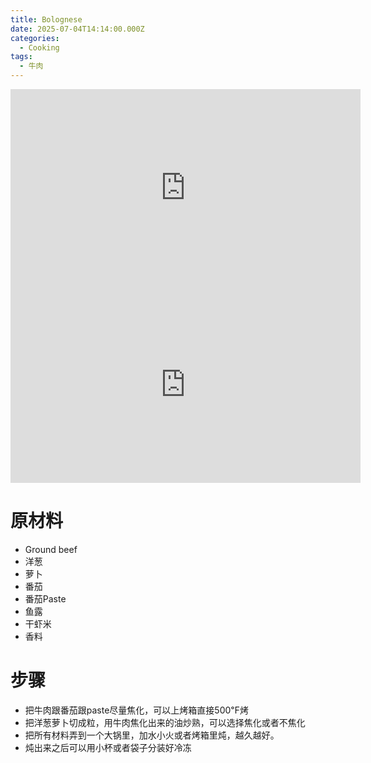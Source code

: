 ```yaml
---
title: Bolognese
date: 2025-07-04T14:14:00.000Z
categories:
  - Cooking
tags:
  - 牛肉
---
```

<iframe width="560" height="315" src="https://www.youtube.com/embed/Eq8H_PNJ1Ls?si=duWll6P8Dg9Qq8Om" title="YouTube video player" frameborder="0" allow="accelerometer; autoplay; clipboard-write; encrypted-media; gyroscope; picture-in-picture; web-share" referrerpolicy="strict-origin-when-cross-origin" allowfullscreen></iframe>



<iframe width="560" height="315" src="https://www.youtube.com/embed/60IYCHizHQM?si=PmsaJDbSMwW-eXo6" title="YouTube video player" frameborder="0" allow="accelerometer; autoplay; clipboard-write; encrypted-media; gyroscope; picture-in-picture; web-share" referrerpolicy="strict-origin-when-cross-origin" allowfullscreen></iframe>



# 原材料

* Ground beef
* 洋葱
* 萝卜
* 番茄
* 番茄Paste
* 鱼露
* 干虾米
* 香料

# 步骤

* 把牛肉跟番茄跟paste尽量焦化，可以上烤箱直接500℉烤
* 把洋葱萝卜切成粒，用牛肉焦化出来的油炒熟，可以选择焦化或者不焦化
* 把所有材料弄到一个大锅里，加水小火或者烤箱里炖，越久越好。
* 炖出来之后可以用小杯或者袋子分装好冷冻
